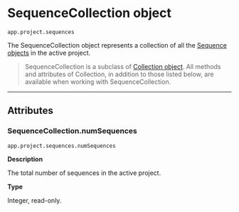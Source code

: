 # SequenceCollection object

`app.project.sequences`

The SequenceCollection object represents a collection of all the  [Sequence objects](../sequence/sequence.md) in the active project.

> SequenceCollection is a subclass of [Collection object](collection.md). All methods and attributes of Collection, in addition to those listed below, are available when working with SequenceCollection.

---

## Attributes

### SequenceCollection.numSequences

`app.project.sequences.numSequences`

**Description**

The total number of sequences in the active project.

**Type**

Integer, read-only.
